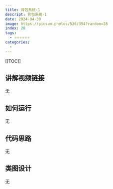 ```yaml
---
title: 背包系统-1
descript: 背包系统-1
date: 2024-04-30
image: https://picsum.photos/536/354?random=28
index: 28
tags:
  - ⭐️⭐️⭐️⭐️⭐️⭐️
categories:
  - 
---
```


[[TOC]]

## 讲解视频链接
无

## 如何运行
无

## 代码思路
无

## 类图设计
无
